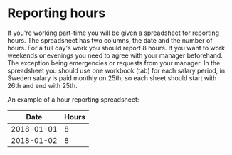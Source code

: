 # Reporting hours

If you're working part-time you will be given a spreadsheet for
reporting hours. The spreadsheet has two columns, the date and the
number of hours. For a full day's work you should report 8 hours. If
you want to work weekends or evenings you need to agree with your
manager beforehand. The exception being emergencies or requests from
your manager. In the spreadsheet you should use one workbook (tab) for
each salary period, in Sweden salary is paid monthly on 25th, so each
sheet should start with 26th and end with 25th.

An example of a hour reporting spreadsheet:

| Date       | Hours |
|------------|-------|
| 2018-01-01 | 8     |
| 2018-01-02 | 8     |
